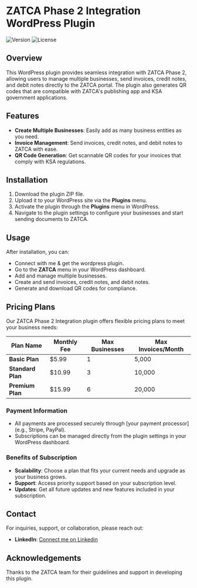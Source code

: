 # ZATCA Phase 2 Integration WordPress Plugin

![Version](https://img.shields.io/badge/version-1.0.0-blue.svg) ![License](https://img.shields.io/badge/license-MIT-green.svg)

## Overview
This WordPress plugin provides seamless integration with ZATCA Phase 2, allowing users to manage multiple businesses, send invoices, credit notes, and debit notes directly to the ZATCA portal. The plugin also generates QR codes that are compatible with ZATCA's publishing app and KSA government applications.

## Features
- **Create Multiple Businesses**: Easily add as many business entities as you need.
- **Invoice Management**: Send invoices, credit notes, and debit notes to ZATCA with ease.
- **QR Code Generation**: Get scannable QR codes for your invoices that comply with KSA regulations.

## Installation
1. Download the plugin ZIP file.
2. Upload it to your WordPress site via the **Plugins** menu.
3. Activate the plugin through the **Plugins** menu in WordPress.
4. Navigate to the plugin settings to configure your businesses and start sending documents to ZATCA.

## Usage
After installation, you can:
- Connect with me & get the wordpress plugin.
- Go to the **ZATCA** menu in your WordPress dashboard.
- Add and manage multiple businesses.
- Create and send invoices, credit notes, and debit notes.
- Generate and download QR codes for compliance.

## Pricing Plans

Our ZATCA Phase 2 Integration plugin offers flexible pricing plans to meet your business needs:

| Plan Name          | Monthly Fee | Max Businesses | Max Invoices/Month |
|--------------------|-------------|----------------|---------------------|
| **Basic Plan**     | $5.99      | 1              | 5,000               |
| **Standard Plan**  | $10.99     | 3              | 10,000              |
| **Premium Plan**   | $15.99     | 6              | 20,000              |

### Payment Information
- All payments are processed securely through [your payment processor] (e.g., Stripe, PayPal).
- Subscriptions can be managed directly from the plugin settings in your WordPress dashboard.

### Benefits of Subscription
- **Scalability**: Choose a plan that fits your current needs and upgrade as your business grows.
- **Support**: Access priority support based on your subscription level.
- **Updates**: Get all future updates and new features included in your subscription.


## Contact
For inquiries, support, or collaboration, please reach out:
- **LinkedIn**: [Connect me on Linkedin](https://www.linkedin.com/in/sulaman-khan-601ab9137/)

## Acknowledgements
Thanks to the ZATCA team for their guidelines and support in developing this plugin.

